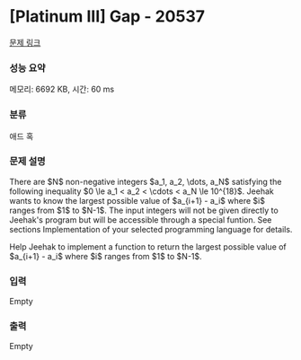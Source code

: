 # [Platinum III] Gap - 20537 

[문제 링크](https://www.acmicpc.net/problem/20537) 

### 성능 요약

메모리: 6692 KB, 시간: 60 ms

### 분류

애드 혹

### 문제 설명

<p>There are $N$ non-negative integers $a_1, a_2, \dots, a_N$ satisfying the following inequality $0 \le a_1 < a_2 < \cdots < a_N \le 10^{18}$. Jeehak wants to know the largest possible value of $a_{i+1} - a_i$ where $i$ ranges from $1$ to $N-1$. The input integers will not be given directly to Jeehak's program but will be accessible through a special funtion. See sections Implementation of your selected programming language for details.</p>

<p>Help Jeehak to implement a function to return the largest possible value of $a_{i+1} - a_i$ where $i$ ranges from $1$ to $N-1$.</p>

### 입력 

 Empty

### 출력 

 Empty


